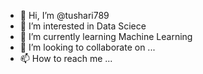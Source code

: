 - 👋 Hi, I’m @tushari789
- 👀 I’m interested in Data Sciece
- 🌱 I’m currently learning Machine Learning
- 💞️ I’m looking to collaborate on ...
- 📫 How to reach me ...

<!---
tushari789/tushari789 is a ✨ special ✨ repository because its `README.md` (this file) appears on your GitHub profile.
You can click the Preview link to take a look at your changes.
--->

